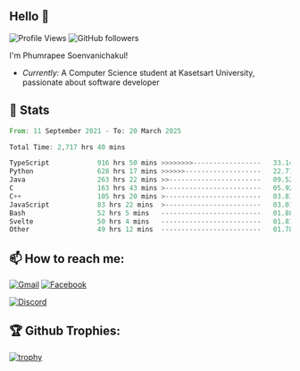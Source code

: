 
<h2>Hello 👋</h2> 

![Profile Views](https://komarev.com/ghpvc/?username=Homiez09&label=Profile%20views&color=0e75b6&style=flat)
![GitHub followers](https://img.shields.io/github/followers/HomieZ09.svg?style=social&label=Follow)


I'm Phumrapee Soenvanichakul!

- <i>Currently:</i> A Computer Science student at Kasetsart University, passionate about software developer

<h2>👀 Stats</h2>

<!--START_SECTION:waka-->

```rust
From: 11 September 2021 - To: 20 March 2025

Total Time: 2,717 hrs 40 mins

TypeScript            916 hrs 50 mins >>>>>>>>-----------------   33.14 %
Python                628 hrs 17 mins >>>>>>-------------------   22.71 %
Java                  263 hrs 22 mins >>-----------------------   09.52 %
C                     163 hrs 43 mins >------------------------   05.92 %
C++                   105 hrs 20 mins >------------------------   03.81 %
JavaScript            83 hrs 22 mins  >------------------------   03.01 %
Bash                  52 hrs 5 mins   -------------------------   01.88 %
Svelte                50 hrs 4 mins   -------------------------   01.81 %
Other                 49 hrs 12 mins  -------------------------   01.78 %
```

<!--END_SECTION:waka-->

<h2>📫 How to reach me:</h2>

<a href="mailto:phumrapeesoen1@gmail.com">![Gmail](https://img.shields.io/badge/Gmail-D14836?style=for-the-badge&logo=gmail&logoColor=white)</a> 
<a href="https://web.facebook.com/phumrapee.soenvanichakul.3/">![Facebook](https://img.shields.io/badge/Facebook-4267B2?style=for-the-badge&logo=facebook&logoColor=white)</a>

<a href="https://discord.gg/EWnAEUtFVm">![Discord](https://discord.c99.nl/widget/theme-1/297740667784921089.png)</a> 

<h2>🏆 Github Trophies:</h2>

[![trophy](https://github-profile-trophy.vercel.app/?username=Homiez09&theme=discord&row=1)](https://github.com/ryo-ma/github-profile-trophy)
